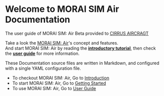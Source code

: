 # Welcome to MORAI SIM Air Documentation
The user guide of MORAI SIM: Air Beta provided to [CIRRUS AIRCRAGT](https://cirrusaircraft.com)



Take a look the [MORAI SIM: Air]'s concept and features.  <br>
And start MORAI SIM: Air by reading the **[introductory tutorial]**, then check the **[user guide]** for more information.

[MORAI SIM: Air]: intro/morai-simair.md
[introductory tutorial]: getting-started/
[user guide]: user-guide/

These Documentation source files are written in Markdown, and configured with a single YAML configuration file. 
<div class="text-center">
<ul>
  <li>
   To checkout MORAI SIM: Air, Go to <a href="intro/morai-simair" class="btn btn-primary" role="button">Introduction</a>
  </li>
  <li>
  To start MORAI SIM: Air, Go to <a href="getting-started/" class="btn btn-primary" role="button">Getting Started</a>
  </li>
  <li>
  To use MORAI SIM: Air, Go to <a href="user-guide/" class="btn btn-primary" role="button">User Guide</a>
  </li>
</ul>
</div>